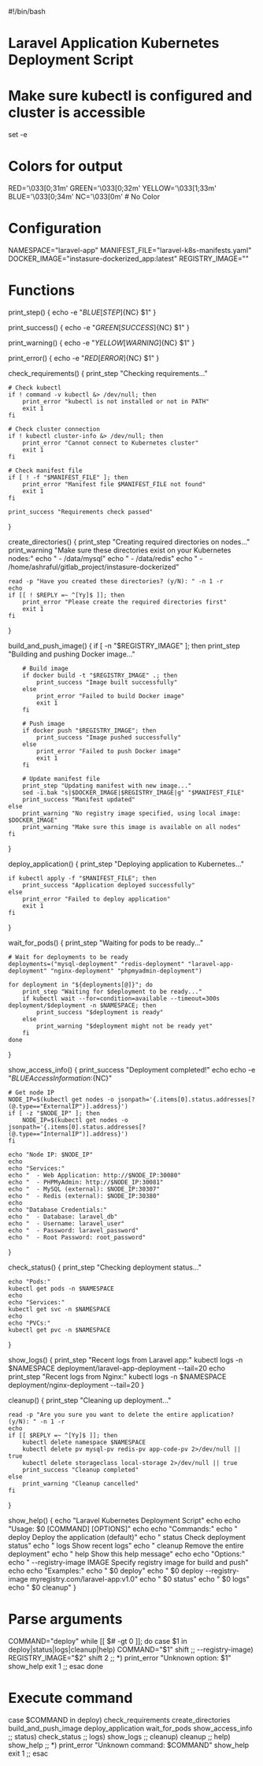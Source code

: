 #!/bin/bash

# Laravel Application Kubernetes Deployment Script
# Make sure kubectl is configured and cluster is accessible

set -e

# Colors for output
RED='\033[0;31m'
GREEN='\033[0;32m'
YELLOW='\033[1;33m'
BLUE='\033[0;34m'
NC='\033[0m' # No Color

# Configuration
NAMESPACE="laravel-app"
MANIFEST_FILE="laravel-k8s-manifests.yaml"
DOCKER_IMAGE="instasure-dockerized_app:latest"
REGISTRY_IMAGE=""

# Functions
print_step() {
    echo -e "${BLUE}[STEP]${NC} $1"
}

print_success() {
    echo -e "${GREEN}[SUCCESS]${NC} $1"
}

print_warning() {
    echo -e "${YELLOW}[WARNING]${NC} $1"
}

print_error() {
    echo -e "${RED}[ERROR]${NC} $1"
}

check_requirements() {
    print_step "Checking requirements..."
    
    # Check kubectl
    if ! command -v kubectl &> /dev/null; then
        print_error "kubectl is not installed or not in PATH"
        exit 1
    fi
    
    # Check cluster connection
    if ! kubectl cluster-info &> /dev/null; then
        print_error "Cannot connect to Kubernetes cluster"
        exit 1
    fi
    
    # Check manifest file
    if [ ! -f "$MANIFEST_FILE" ]; then
        print_error "Manifest file $MANIFEST_FILE not found"
        exit 1
    fi
    
    print_success "Requirements check passed"
}

create_directories() {
    print_step "Creating required directories on nodes..."
    print_warning "Make sure these directories exist on your Kubernetes nodes:"
    echo "  - /data/mysql"
    echo "  - /data/redis"
    echo "  - /home/ashraful/gitlab_project/instasure-dockerized"
    
    read -p "Have you created these directories? (y/N): " -n 1 -r
    echo
    if [[ ! $REPLY =~ ^[Yy]$ ]]; then
        print_error "Please create the required directories first"
        exit 1
    fi
}

build_and_push_image() {
    if [ -n "$REGISTRY_IMAGE" ]; then
        print_step "Building and pushing Docker image..."
        
        # Build image
        if docker build -t "$REGISTRY_IMAGE" .; then
            print_success "Image built successfully"
        else
            print_error "Failed to build Docker image"
            exit 1
        fi
        
        # Push image
        if docker push "$REGISTRY_IMAGE"; then
            print_success "Image pushed successfully"
        else
            print_error "Failed to push Docker image"
            exit 1
        fi
        
        # Update manifest file
        print_step "Updating manifest with new image..."
        sed -i.bak "s|$DOCKER_IMAGE|$REGISTRY_IMAGE|g" "$MANIFEST_FILE"
        print_success "Manifest updated"
    else
        print_warning "No registry image specified, using local image: $DOCKER_IMAGE"
        print_warning "Make sure this image is available on all nodes"
    fi
}

deploy_application() {
    print_step "Deploying application to Kubernetes..."
    
    if kubectl apply -f "$MANIFEST_FILE"; then
        print_success "Application deployed successfully"
    else
        print_error "Failed to deploy application"
        exit 1
    fi
}

wait_for_pods() {
    print_step "Waiting for pods to be ready..."
    
    # Wait for deployments to be ready
    deployments=("mysql-deployment" "redis-deployment" "laravel-app-deployment" "nginx-deployment" "phpmyadmin-deployment")
    
    for deployment in "${deployments[@]}"; do
        print_step "Waiting for $deployment to be ready..."
        if kubectl wait --for=condition=available --timeout=300s deployment/$deployment -n $NAMESPACE; then
            print_success "$deployment is ready"
        else
            print_warning "$deployment might not be ready yet"
        fi
    done
}

show_access_info() {
    print_success "Deployment completed!"
    echo
    echo -e "${BLUE}Access Information:${NC}"
    
    # Get node IP
    NODE_IP=$(kubectl get nodes -o jsonpath='{.items[0].status.addresses[?(@.type=="ExternalIP")].address}')
    if [ -z "$NODE_IP" ]; then
        NODE_IP=$(kubectl get nodes -o jsonpath='{.items[0].status.addresses[?(@.type=="InternalIP")].address}')
    fi
    
    echo "Node IP: $NODE_IP"
    echo
    echo "Services:"
    echo "  - Web Application: http://$NODE_IP:30080"
    echo "  - PHPMyAdmin: http://$NODE_IP:30081"
    echo "  - MySQL (external): $NODE_IP:30307"
    echo "  - Redis (external): $NODE_IP:30380"
    echo
    echo "Database Credentials:"
    echo "  - Database: laravel_db"
    echo "  - Username: laravel_user"
    echo "  - Password: laravel_password"
    echo "  - Root Password: root_password"
}

check_status() {
    print_step "Checking deployment status..."
    
    echo "Pods:"
    kubectl get pods -n $NAMESPACE
    echo
    echo "Services:"
    kubectl get svc -n $NAMESPACE
    echo
    echo "PVCs:"
    kubectl get pvc -n $NAMESPACE
}

show_logs() {
    print_step "Recent logs from Laravel app:"
    kubectl logs -n $NAMESPACE deployment/laravel-app-deployment --tail=20
    echo
    print_step "Recent logs from Nginx:"
    kubectl logs -n $NAMESPACE deployment/nginx-deployment --tail=20
}

cleanup() {
    print_step "Cleaning up deployment..."
    
    read -p "Are you sure you want to delete the entire application? (y/N): " -n 1 -r
    echo
    if [[ $REPLY =~ ^[Yy]$ ]]; then
        kubectl delete namespace $NAMESPACE
        kubectl delete pv mysql-pv redis-pv app-code-pv 2>/dev/null || true
        kubectl delete storageclass local-storage 2>/dev/null || true
        print_success "Cleanup completed"
    else
        print_warning "Cleanup cancelled"
    fi
}

show_help() {
    echo "Laravel Kubernetes Deployment Script"
    echo
    echo "Usage: $0 [COMMAND] [OPTIONS]"
    echo
    echo "Commands:"
    echo "  deploy    Deploy the application (default)"
    echo "  status    Check deployment status"
    echo "  logs      Show recent logs"
    echo "  cleanup   Remove the entire deployment"
    echo "  help      Show this help message"
    echo
    echo "Options:"
    echo "  --registry-image IMAGE    Specify registry image for build and push"
    echo
    echo "Examples:"
    echo "  $0 deploy"
    echo "  $0 deploy --registry-image myregistry.com/laravel-app:v1.0"
    echo "  $0 status"
    echo "  $0 logs"
    echo "  $0 cleanup"
}

# Parse arguments
COMMAND="deploy"
while [[ $# -gt 0 ]]; do
    case $1 in
        deploy|status|logs|cleanup|help)
            COMMAND="$1"
            shift
            ;;
        --registry-image)
            REGISTRY_IMAGE="$2"
            shift 2
            ;;
        *)
            print_error "Unknown option: $1"
            show_help
            exit 1
            ;;
    esac
done

# Execute command
case $COMMAND in
    deploy)
        check_requirements
        create_directories
        build_and_push_image
        deploy_application
        wait_for_pods
        show_access_info
        ;;
    status)
        check_status
        ;;
    logs)
        show_logs
        ;;
    cleanup)
        cleanup
        ;;
    help)
        show_help
        ;;
    *)
        print_error "Unknown command: $COMMAND"
        show_help
        exit 1
        ;;
esac
